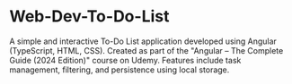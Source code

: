 # Web-Dev-To-Do-List
A simple and interactive To-Do List application developed using Angular (TypeScript, HTML, CSS).
Created as part of the "Angular – The Complete Guide (2024 Edition)" course on Udemy. 
Features include task management, filtering, and persistence using local storage.
